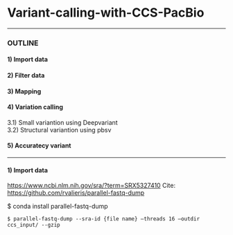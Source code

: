 # Variant-calling-with-CCS-PacBio
----
### OUTLINE
#### 1) Import data
#### 2) Filter data
#### 3) Mapping
#### 4) Variation calling
3.1)  Small variantion using Deepvariant \
3.2) Structural variantion using pbsv
#### 5) Accuratecy variant
----
#### 1) Import data
https://www.ncbi.nlm.nih.gov/sra/?term=SRX5327410
Cite: https://github.com/rvalieris/parallel-fastq-dump

$ conda install parallel-fastq-dump

```
$ parallel-fastq-dump --sra-id {file name} –threads 16 –outdir ccs_input/ --gzip
```
